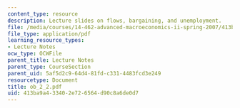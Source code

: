 ```yaml
---
content_type: resource
description: Lecture slides on flows, bargaining, and unemployment.
file: /media/courses/14-462-advanced-macroeconomics-ii-spring-2007/413ba9a433402e726564d90c8a6de0d7_ob_2_2.pdf
file_type: application/pdf
learning_resource_types:
- Lecture Notes
ocw_type: OCWFile
parent_title: Lecture Notes
parent_type: CourseSection
parent_uid: 5af5d2c9-64d4-81fd-c331-4483fcd3e249
resourcetype: Document
title: ob_2_2.pdf
uid: 413ba9a4-3340-2e72-6564-d90c8a6de0d7
---
```

